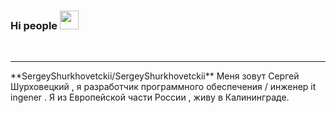 ### Hi people <img src="https://raw.githubusercontent.com/MartinHeinz/MartinHeinz/master/wave.gif" width="30px" style="max-width:100%;">
<br>
<hr>
**SergeyShurkhovetckii/SergeyShurkhovetckii**
Меня зовут Сергей Шурховецкий , я разработчик программного обеспечения / инженер it ingener . Я из Европейской части  России , живу в Калининграде.
<br>
